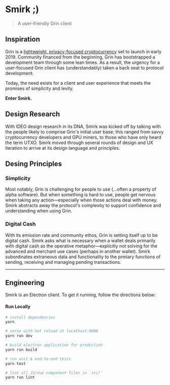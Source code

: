 # Smirk ;)
> A user-friendly Grin client

## Inspiration
Grin is a [lightweight, privacy-focused cryptocurrency](http://grin-tech.org) set to launch in early 2019. Community financed from the beginning, Grin has bootstrapped a development team through some lean times. As a result, the urgency for a user-focused Grin client has (understandably) taken a back seat to protocol development.

Today, the need exists for a client and user experience that meets the promises of simplicity and levity. 

__Enter Smirk.__

## Design Research
With IDEO design research in its DNA, Smirk was kicked off by talking with the people likely to comprise Grin's initial user base; this ranged from savvy cryptocurrency developers and GPU miners, to those who have only heard the term UTXO. Smirk moved through several rounds of design and UX iteration to arrive at its design language and principles.

## Desing Principles

### Simplicity
Most notably, Grin is challenging for people to use (...often a property of alpha software). But when something is hard to use, people get nervous when taking any action—especially when those actions deal with money. Smirk abstracts away the protocol's complexity to support confidence and understanding when using Grin. 

### Digital Cash
With its emission rate and community ethos, Grin is setting itself up to be digital cash. Smirk asks what is necessary when a wallet deals primarily with digital cash as the operative metaphor—explicitly not solving for the advanced and merchant use cases (perhaps in another wallet). Smirk subordinates extraneous data and functionality to the prmiary functions of sending, receiving and managing pending transactions.

-----

## Engineering 
Smirk is an Electron client. To get it running, follow the directions below: 

#### Run Locally

``` bash
# install dependencies
yarn

# serve with hot reload at localhost:9080
yarn run dev

# build electron application for production
yarn run build

# run unit & end-to-end tests
yarn test

# lint all JS/Vue component files in `src/`
yarn run lint

```
